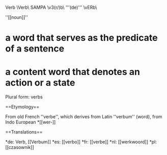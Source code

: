 Verb \Verb\ SAMPA \v3(r/)b\ '''(de)''' \vERb\

''[[noun]]''
# a word that serves as the predicate of a sentence
# a content word that denotes an action or a state

Plural form: verbs

==Etymology==

From old French ''verbe'', which derives from Latin ''verbum'' (word), from Indo European *[[wer-]]

==Translations==

*de: Verb, [[Verbum]]
*es: [[verbo]]
*fr: [[verbe]]
*nl: [[werkwoord]]
*pl: [[czasownik]]